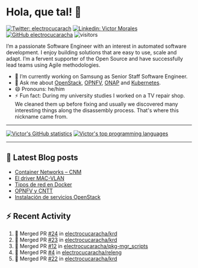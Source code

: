 # Hola, que tal! 👋

[![Twitter: electrocucarach](https://img.shields.io/twitter/follow/electrocucarach?style=social)](https://twitter.com/electrocucarach)
[![Linkedin: Victor Morales](https://img.shields.io/badge/-VictorMorales-blue?style=flat-square&logo=Linkedin&logoColor=white&link=https://www.linkedin.com/in/electrocucaracha/)](https://www.linkedin.com/in/electrocucaracha/)
[![GitHub electrocucaracha](https://img.shields.io/github/followers/electrocucaracha?label=follow&style=social)](https://github.com/electrocucaracha)
![visitors](https://visitor-badge.glitch.me/badge?page_id=electrocucaracha.electrocucaracha)

I’m a passionate Software Engineer with an interest in automated
software development. I enjoy building solutions that are easy to use,
scale and adapt. I’m a fervent supporter of the Open Source and have
successfully lead teams using Agile methodologies.

- 🔭 I’m currently working on Samsung as Senior Staff Software
Engineer.
- 💬 Ask me about [OpenStack](https://www.openstack.org/),
[OPNFV](https://www.opnfv.org/), [ONAP](https://www.onap.org/) and
[Kubernetes](https://kubernetes.io/).
- 😄 Pronouns: he/him
- ⚡ Fun fact: During my university studies I worked on a TV repair
shop. We cleaned them up before fixing and usually we discovered many
interesting things along the disassembly process. That's where this
nickname came from.

---

[![Victor's GitHub statistics](https://github-readme-stats.vercel.app/api?username=electrocucaracha)](https://github.com/anuraghazra/github-readme-stats#github-stats-card)
[![Victor's top programming languages](https://github-readme-stats.vercel.app/api/top-langs/?username=electrocucaracha)](https://github.com/anuraghazra/github-readme-stats#top-languages-card)

---

## 📘 Latest Blog posts

<!-- BLOG-POST-LIST:START -->
- [Container Networks – CNM](https://electrocucaracha.com/2020/08/28/container-network-model/)
- [El driver MAC-VLAN](https://electrocucaracha.com/2020/07/01/el-driver-mac-vlan/)
- [Tipos de red en Docker](https://electrocucaracha.com/2020/06/13/tipos-de-red-en-docker/)
- [OPNFV y CNTT](https://electrocucaracha.com/2020/05/29/opnfv-y-cntt/)
- [Instalación de servicios OpenStack](https://electrocucaracha.com/2019/05/10/instalacion-de-los-servicios-de-openstack/)
<!-- BLOG-POST-LIST:END -->

## :zap: Recent Activity

<!--START_SECTION:activity-->
1. 🎉 Merged PR [#24](https://github.com/electrocucaracha/krd/pull/24) in [electrocucaracha/krd](https://github.com/electrocucaracha/krd)
2. 🎉 Merged PR [#23](https://github.com/electrocucaracha/krd/pull/23) in [electrocucaracha/krd](https://github.com/electrocucaracha/krd)
3. 🎉 Merged PR [#12](https://github.com/electrocucaracha/pkg-mgr_scripts/pull/12) in [electrocucaracha/pkg-mgr_scripts](https://github.com/electrocucaracha/pkg-mgr_scripts)
4. 🎉 Merged PR [#4](https://github.com/electrocucaracha/releng/pull/4) in [electrocucaracha/releng](https://github.com/electrocucaracha/releng)
5. 🎉 Merged PR [#22](https://github.com/electrocucaracha/krd/pull/22) in [electrocucaracha/krd](https://github.com/electrocucaracha/krd)
<!--END_SECTION:activity-->
